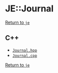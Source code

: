 # JE::Journal

[Return to `je`](/docs/je.md)

## C++

- [`Journal.hpp`](/src/je/Journal.hpp)
- [`Journal.cpp`](/src/je/Journal.cpp)

[Return to `je`](/docs/je.md)